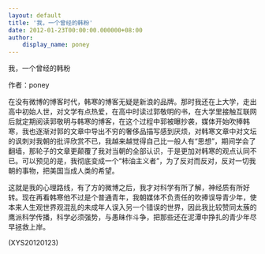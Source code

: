 ```yaml
---
layout: default
title: '我，一个曾经的韩粉'
date: 2012-01-23T00:00:00.000000+08:00
author:
    display_name: poney
---
```


我，一个曾经的韩粉

作者：poney

在没有微博的博客时代，韩寒的博客无疑是新浪的品牌。那时我还在上大学，走出高中初始人世，对文学有点热爱，在高中时读过郭敬明的书，在大学里接触互联网后就定期阅读郭敬明与韩寒的博客，在这个过程中郭被曝抄袭，媒体开始吹捧韩寒，我也逐渐对郭的文章中导出不穷的奢侈品描写感到厌烦，对韩寒文章中对文坛的讽刺对我朝的批评欣赏不已，我越来越觉得自己比一般人有“思想”，期间学会了翻墙，那轮子的文章更颠覆了我对当朝的全部认识，于是更加对韩寒的观点认同不已。可以预见的是，我彻底变成一个“柿油主义者”，为了反对而反对，反对一切我朝的事物，把美国当成人类的希望。

这就是我的心理路线，有了方的微博之后，我才对科学有所了解，神经质有所好转。现在再看韩寒他不过是个普通青年，我朝媒体不负责任的吹捧误导青少年，使本来人生观世界观混乱的未成年人误入另一个错误的世界，因此我比较赞同太蔟的鹰派科学传播，科学必须强势，与愚昧作斗争，把那些还在泥潭中挣扎的青少年尽早拯救上岸。

(XYS20120123)

